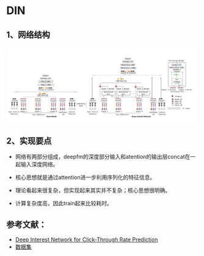 # DIN

## 1、网络结构

![din structure](https://github.com/alphaplato/alphaplato/blob/master/image/DeepLearning/din.png)

## 2、实现要点

* 网络有两部分组成，deepfm的深度部分输入和atention的输出层concat在一起输入深度网络。

* 核心思想就是通过attention进一步利用序列化的特征信息。

* 理论看起来很复杂，但实现起来其实并不复杂；核心思想很明确。

* 计算复杂度高，因此train起来比较耗时。

## 参考文献：
* [Deep Interest Network for Click-Through Rate Prediction](https://arxiv.org/pdf/1706.06978.pdf)
* [数据集](https://github.com/mouna99/dien/blob/master/data.tar.gz)